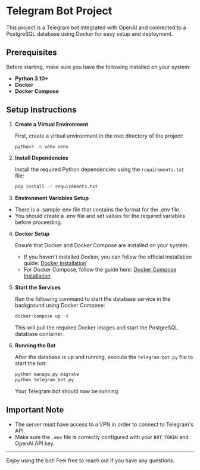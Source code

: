 # Telegram Bot Project

This project is a Telegram bot integrated with OpenAI and connected to a PostgreSQL database using Docker for easy setup and deployment.

## Prerequisites

Before starting, make sure you have the following installed on your system:

- **Python 3.10+**
- **Docker**
- **Docker Compose**

## Setup Instructions

1. **Create a Virtual Environment**

   First, create a virtual environment in the root directory of the project:

   ```bash
   python3 -m venv venv
   ```

2. **Install Dependencies**

   Install the required Python dependencies using the `requirements.txt` file:

   ```bash
   pip install -r requirements.txt
   ```
   

3. **Environment Variables Setup**


- There is a .sample-env file that contains the format for the .env file.
- You should create a .env file and set values for the required variables before proceeding.


4. **Docker Setup**

   Ensure that Docker and Docker Compose are installed on your system.

   - If you haven't installed Docker, you can follow the official installation guide: [Docker Installation](https://docs.docker.com/get-docker/)
   - For Docker Compose, follow the guide here: [Docker Compose Installation](https://docs.docker.com/compose/install/)

5. **Start the Services**

   Run the following command to start the database service in the background using Docker Compose:

   ```bash
   docker-compose up -d
   ```

   This will pull the required Docker images and start the PostgreSQL database container.

6. **Running the Bot**

   After the database is up and running, execute the `telegram-bot.py` file to start the bot:

   ```bash
   python manage.py migrate
   python telegram_bot.py
   ```

   Your Telegram bot should now be running.

## Important Note

- The server must have access to a VPN in order to connect to Telegram's API.
- Make sure the `.env` file is correctly configured with your `BOT_TOKEN` and OpenAI API key.

---

Enjoy using the bot! Feel free to reach out if you have any questions.

